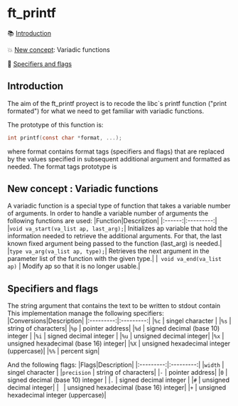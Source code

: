 # ft_printf

:books: [Introduction](#introduction)

:collision: [New concept](#new-concept): Variadic functions

:eyes: [Specifiers and flags](#specifiers-and-flags)

## Introduction
The aim of the ft_printf proyect is to recode the libc`s printf function 
("print formated") for what we need to get familiar with variadic functions. 

The prototype of this function is:

```C
int printf(const char *format, ...);
```
where format contains format tags (specifiers and flags) that are replaced by the values 
specified in subsequent additional argument and formatted as needed. The format tags prototype is



## New concept : Variadic functions
A variadic function is a special type of function that takes a variable number of arguments.
In order to handle a variable number of arguments the following functions are used:
|Function|Description|
|:------:|:---------:|
|``void va_start(va_list ap, last_arg);``| Initializes ap variable that hold the information needed to retrieve the additional arguments. For that, the last known fixed argument being passed to the function (last_arg) is needed.|
|``type va_arg(va_list ap, type);``| Retrieves the next argument in the parameter list of the function with the given type.|
|`` void va_end(va_list ap)`` |  Modify ap so that it is no longer usable.|


## Specifiers and flags
The string argument that contains the text to be written to stdout contain
This implementation manage the following specifiers:
|Conversions|Description|
|:---------:|:---------:|
|``%c`` | singel character |
|``%s`` | string of characters|
|``%p`` | pointer address|
|``%d`` | signed decimal (base 10) integer |
|``%i`` | signed decimal integer |
|``%u`` | unsigned decimal integer|
|``%x`` | unsigned hexadecimal (base 16) integer|
|``%X`` | unsigned hexadecimal integer (uppercase)|
|``%%`` | percent sign|

And the following flags:
|Flags|Description|
|:---------:|:---------:|
|``width`` | singel character |
|``precision`` | string of characters|
|``-`` | pointer address|
|``0`` | signed decimal (base 10) integer |
|``.`` | signed decimal integer |
|``#`` | unsigned decimal integer|
|`` `` | unsigned hexadecimal (base 16) integer|
|``+`` | unsigned hexadecimal integer (uppercase)|
